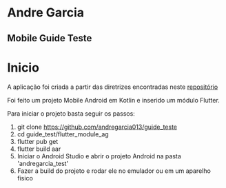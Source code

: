 # Andre Garcia  
## Mobile Guide Teste

# Inicio

A aplicação foi criada a partir das diretrizes encontradas neste [repositório](https://github.com/guideti/variacao-ativo "Guide Teste")

Foi feito um projeto Mobile Android em Kotlin e inserido um módulo Flutter.

Para iniciar o projeto basta seguir os passos: 

1. git clone  https://github.com/andregarcia013/guide_teste
2. cd guide_test/flutter_module_ag 
3. flutter pub get
4. flutter build aar
5. Iniciar o Android Studio e abrir o projeto Android na pasta 'andregarcia_test'
6. Fazer a build do projeto e rodar ele no emulador ou em um aparelho fisico
 


